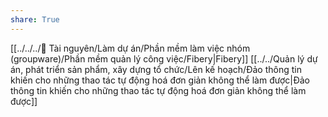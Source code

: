 ```yaml
---
share: True
---
```

[[../../../📜 Tài nguyên/Làm dự án/Phần mềm làm việc nhóm (groupware)/Phần mềm quản lý công việc/Fibery|Fibery]]
[[../../Quản lý dự án, phát triển sản phẩm, xây dựng tổ chức/Lên kế hoạch/Đảo thông tin khiến cho những thao tác tự động hoá đơn giản không thể làm được|Đảo thông tin khiến cho những thao tác tự động hoá đơn giản không thể làm được]]
